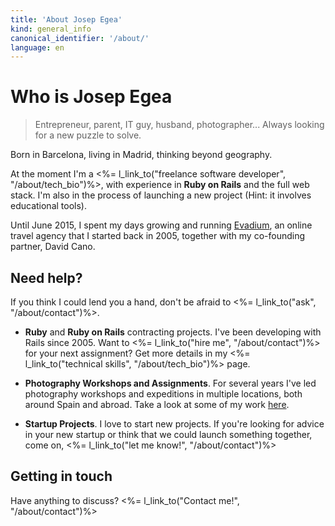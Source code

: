 ```yaml
---
title: 'About Josep Egea'
kind: general_info
canonical_identifier: '/about/'
language: en
---
```


# Who is Josep Egea

> Entrepreneur, parent, IT guy, husband, photographer... Always looking for a new puzzle to solve.

Born in Barcelona, living in Madrid, thinking beyond geography. 

At the moment I'm a <%= l_link_to("freelance software developer", "/about/tech_bio")%>, with experience in **Ruby on Rails** and the full web stack. I'm also in the process of launching a new project (Hint: it involves educational tools).

Until June 2015, I spent my days growing and running [Evadium](http://www.evadium.com), an online travel agency that I started back in 2005, together with my co-founding partner, David Cano.

## Need help?

If you think I could lend you a hand, don't be afraid to <%= l_link_to("ask", "/about/contact")%>.

*	**Ruby** and **Ruby on Rails** contracting projects. I've been developing with Rails since 2005. Want to <%= l_link_to("hire me", "/about/contact")%> for your next assignment? Get more details in my <%= l_link_to("technical skills", "/about/tech_bio")%> page.

*	**Photography Workshops and Assignments**. For several years I've led photography workshops and expeditions in multiple locations, both around Spain and abroad. Take a look at some of my work [here](https://www.flickr.com/photos/evadium/).

*	**Startup Projects**. I love to start new projects. If you're looking for advice in your new startup or think that we could launch something together, come on, <%= l_link_to("let me know!", "/about/contact")%>

## Getting in touch

Have anything to discuss? <%= l_link_to("Contact me!", "/about/contact")%>


